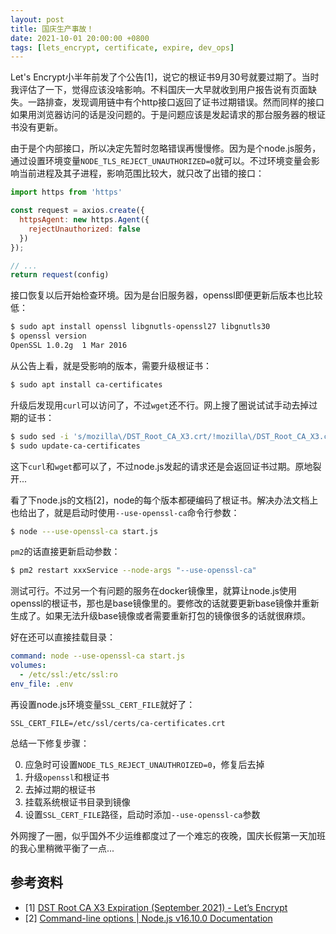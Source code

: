 ```yaml
---
layout: post
title: 国庆生产事故！
date: 2021-10-01 20:00:00 +0800
tags: [lets_encrypt, certificate, expire, dev_ops]
---
```


Let's Encrypt小半年前发了个公告[1]，说它的根证书9月30号就要过期了。当时我评估了一下，觉得应该没啥影响。不料国庆一大早就收到用户报告说有页面缺失。一路排查，发现调用链中有个http接口返回了证书过期错误。然而同样的接口如果用浏览器访问的话是没问题的。于是问题应该是发起请求的那台服务器的根证书没有更新。

由于是个内部接口，所以决定先暂时忽略错误再慢慢修。因为是个node.js服务，通过设置环境变量`NODE_TLS_REJECT_UNAUTHORIZED=0`就可以。不过环境变量会影响当前进程及其子进程，影响范围比较大，就只改了出错的接口：

```javascript
import https from 'https'

const request = axios.create({
  httpsAgent: new https.Agent({
    rejectUnauthorized: false
  })
});

// ...
return request(config)
```

接口恢复以后开始检查环境。因为是台旧服务器，openssl即便更新后版本也比较低：

```bash
$ sudo apt install openssl libgnutls-openssl27 libgnutls30
$ openssl version
OpenSSL 1.0.2g  1 Mar 2016
```

从公告上看，就是受影响的版本，需要升级根证书：

```bash
$ sudo apt install ca-certificates
```

升级后发现用`curl`可以访问了，不过`wget`还不行。网上搜了圈说试试手动去掉过期的证书：

```bash
$ sudo sed -i 's/mozilla\/DST_Root_CA_X3.crt/!mozilla\/DST_Root_CA_X3.crt/g' /etc/ca-certificates.conf
$ sudo update-ca-certificates
```

这下`curl`和`wget`都可以了，不过node.js发起的请求还是会返回证书过期。原地裂开...

看了下node.js的文档[2]，node的每个版本都硬编码了根证书。解决办法文档上也给出了，就是启动时使用`--use-openssl-ca`命令行参数：

```bash
$ node ---use-openssl-ca start.js
```

`pm2`的话直接更新启动参数：

```bash
$ pm2 restart xxxService --node-args "--use-openssl-ca"
```

测试可行。不过另一个有问题的服务在docker镜像里，就算让node.js使用openssl的根证书，那也是base镜像里的。要修改的话就要更新base镜像并重新生成了。如果无法升级base镜像或者需要重新打包的镜像很多的话就很麻烦。

好在还可以直接挂载目录：

```yaml
command: node --use-openssl-ca start.js
volumes:
  - /etc/ssl:/etc/ssl:ro
env_file: .env
```

再设置node.js环境变量`SSL_CERT_FILE`就好了：

```
SSL_CERT_FILE=/etc/ssl/certs/ca-certificates.crt
```

总结一下修复步骤：

0. 应急时可设置`NODE_TLS_REJECT_UNAUTHROIZED=0`，修复后去掉
1. 升级`openssl`和根证书
2. 去掉过期的根证书
3. 挂载系统根证书目录到镜像
4. 设置`SSL_CERT_FILE`路径，启动时添加`--use-openssl-ca`参数

外网搜了一圈，似乎国外不少运维都度过了一个难忘的夜晚，国庆长假第一天加班的我心里稍微平衡了一点...

## 参考资料

* [1] [DST Root CA X3 Expiration (September 2021) -  Let’s Encrypt](https://letsencrypt.org/docs/dst-root-ca-x3-expiration-september-2021/)
* [2] [Command-line options \| Node.js v16.10.0 Documentation](https://nodejs.org/api/cli.html#cli_use_bundled_ca_use_openssl_ca)